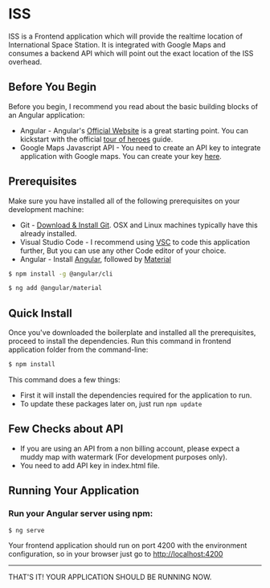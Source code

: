 # ISS

ISS is a Frontend application which will provide the realtime location of International Space Station. It is integrated with Google Maps and consumes a backend API which will point out the exact location of the ISS overhead.

## Before You Begin
Before you begin, I recommend you read about the basic building blocks of an Angular application:
* Angular - Angular's [Official Website](https://angular.io/docs/) is a great starting point. You can kickstart with the official [tour of heroes](https://angular.io/tutorial/) guide.
* Google Maps Javascript API - You need to create an API key to integrate application with Google maps. You can create your key [here](https://developers.google.com/maps/documentation/javascript/get-api-key).


## Prerequisites
Make sure you have installed all of the following prerequisites on your development machine:
* Git - [Download & Install Git](https://git-scm.com/downloads). OSX and Linux machines typically have this already installed.
* Visual Studio Code - I recommend using [VSC](https://code.visualstudio.com/download) to code this application further, But you can use any other Code editor of your choice.
* Angular - Install [Angular](https://angular.io/cli), followed by [Material](https://material.angular.io/guide/getting-started)

```bash
$ npm install -g @angular/cli
```

```bash
$ ng add @angular/material
```

## Quick Install
Once you've downloaded the boilerplate and installed all the prerequisites, proceed to install the dependencies. Run this command in frontend application folder from the command-line:

```bash
$ npm install
```

This command does a few things:
* First it will install the dependencies required for the application to run.
* To update these packages later on, just run `npm update`

## Few Checks about API
* If you are using an API from a non billing account, please expect a muddy map with watermark (For development purposes only).
* You need to add API key in index.html file.

## Running Your Application

### Run your Angular server using npm:

```bash
$ ng serve
```
Your frontend application should run on port 4200 with the environment configuration, so in your browser just go to [http://localhost:4200](http://localhost:4200)

---
THAT'S IT! YOUR APPLICATION SHOULD BE RUNNING NOW.
